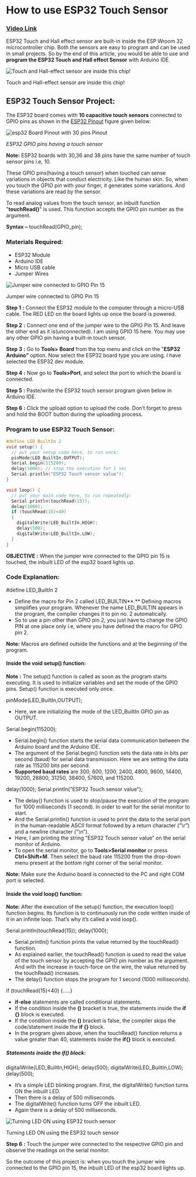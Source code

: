 # How to use ESP32 Touch Sensor

### [Video Link](https://youtu.be/40tyJfvpcxw)

ESP32 Touch and Hall effect sensor are built-in inside the ESP Wroom 32 microcontroller chip. Both the sensors are easy to program and can be used in small projects. So by the end of this article, you would be able to use and  **program the ESP32 Touch and Hall effect Sensor**  with Arduino IDE.

![Touch and Hall-effect sensor are inside this chip!](https://www.etechnophiles.com/wp-content/uploads/2021/03/ESP32-animated.jpg?ezimgfmt=ng%3Awebp%2Fngcb40%2Frs%3Adevice%2Frscb40-1)

Touch and Hall-effect sensor are inside this chip!

## **ESP32 Touch Sensor Project:**

The ESP32 board comes with  **10 capacitive touch sensors** connected to GPIO pins as shown in the  [ESP32 Pinout](https://www.etechnophiles.com/esp32-dev-board-pinout-specifications-datasheet-and-schematic/)  figure given below:

![esp32 Board Pinout with 30 pins Pinout](https://www.etechnophiles.com/wp-content/uploads/2021/03/esp32-Board-with-30-pins-Pinout.png?ezimgfmt=rs:714x465/rscb40/ng:webp/ngcb40)

_ESP32 GPIO pins having a touch sensor_

**Note:**  ESP32 boards with 30,36 and 38 pins have the same number of touch sensor pins i.e, 10.

These GPIO pins(having a touch sensor) when touched can sense variations in objects that conduct electricity. Like the human skin. So, when you touch the GPIO pin with your finger, it generates some variations. And these variations are read by the sensor.

To read analog values from the touch sensor, an inbuilt function "**touchRead()**"  is used. This function accepts the GPIO pin number as the argument.

**Syntax** **–** touchRead(GPIO_pin);

### **Materials Required:**

-   ESP32 Module
-   Arduino IDE
-   Micro USB cable
-   Jumper Wires

![Jumper wire connected to GPIO Pin 15](https://www.etechnophiles.com/wp-content/uploads/2021/03/circuit_800x487.jpg?ezimgfmt=rs:690x420/rscb40/ng:webp/ngcb40)

Jumper wire connected to GPIO Pin 15

**Step 1** **:**  Connect the ESP32 module to the computer through a micro-USB cable. The RED LED on the board lights up once the board is powered.

**Step 2** **:**  Connect one end of the jumper wire to the GPIO Pin 15. And leave the other end as it is(unconnected). I am using GPIO 15 here. You may use any other GPIO pin having a built-in touch sensor.

**Step 3** **:**  Go to  **Tools> Board**  from the top menu and click on the "**ESP32 Arduino”** option. Now select the ESP32 board type you are using. I have selected the  ESP32 dev module.

**Step 4** **:**  Now go to  **Tools>Port**, and select the port to which the board is connected.

**Step 5** **:** Paste/write the ESP32 touch sensor program given below in Arduino IDE.

**Step 6** **:** Click the upload option to upload the code. Don’t forget to press and hold the BOOT button during the uploading process.

### **Program to use ESP32 Touch Sensor:**
```c
#define LED_BuiltIn 2
void setup() {
  // put your setup code here, to run once:
  pinMode(LED_BuiltIn,OUTPUT);
  Serial.begin(115200);
  delay(1000); // stop the execution for 1 sec
  Serial.println("ESP32 Touch sensor value");
}

void loop() {
  // put your main code here, to run repeatedly:
  Serial.println(touchRead(15));
  delay(1000);
  if (touchRead(15)<40)
  {
    digitalWrite(LED_BuiltIn,HIGH);
    delay(500);
    digitalWrite(LED_BuiltIn,LOW);
  }
}
```
**OBJECTIVE** **:**  When the jumper wire connected to the GPIO pin 15 is touched, the inbuilt LED of the esp32 board lights up.

### **Code Explanation:**

#define LED_BuiltIn 2

-   Define the macro for Pin 2 called  LED_BUILTIN**.**  Defining macros simplifies your program. Whenever the name  LED_BUILTIN  appears in the program, the compiler changes it to pin no. 2 automatically.
-   So to use a pin other than GPIO pin 2, you just have to change the GPIO PIN at one place only i.e, where you have defined the macro for GPIO pin 2.

**Note:** Macros are defined outside the functions and at the beginning of the program.

#### **Inside the void setup() function:**

**Note** **:** The  setup() function is called as soon as the program starts executing. It is used to initialize variables and set the mode of the GPIO pins. Setup() function is executed only once.

 pinMode(LED_BuiltIn,OUTPUT);

-   Here, we are initializing the mode of the  LED_BuiltIn  GPIO pin as OUTPUT.

Serial.begin(115200);

-   Serial.begin() function starts the serial data communication between the Arduino board and the Arduino IDE.
-   The argument of the  Serial.begin()  function sets the data rate in bits per second (baud) for serial data transmission. Here we are setting the data rate as 115200 bits per second.
-   **Supported baud rates**  are 300, 600, 1200, 2400, 4800, 9600, 14400, 19200, 28800, 31250, 38400, 57600, and 115200.

delay(1000); 
Serial.println("ESP32 Touch sensor value");

-   The  delay()  function is used to stop/pause the execution of the program for 1000 milliseconds (1 second). In order to wait for the serial monitor to start.
-   And the  Serial.println()  function is used to print the data to the serial port in the human-readable ASCII format followed by a return character ("\r”) and a newline character ("\n”).
-   Here, I am printing the string "ESP32 Touch sensor value” on the serial monitor of Arduino.
-   To open the serial monitor, go to  **Tools>Serial monitor** or press **Ctrl+Shift+M**. Then select the baud rate 115200 from the drop-down menu present at the bottom right corner of the serial monitor.

**Note:**  Make sure the Arduino board is connected to the PC and right COM port is selected.

#### **Inside the void loop() function:**

**Note:** After the execution of the  setup()  function, the execution loop() function begins. Its function is to continuously run the code written inside of it in an infinite loop. That’s why it’s called a  void loop().

Serial.println(touchRead(15));
delay(1000);

-   Serial.println()  function prints the value returned by the  touchRead()  function.
-   As explained earlier, the  touchRead()  function is used to read the value of the touch sensor by accepting the GPIO pin number as the argument. And with the increase in touch-force on the wire, the value returned by the  touchRead()  increases.
-   The  delay()  function stops the program for 1 second (1000 milliseconds).

if (touchRead(15)<40)
{.....}

-   **if-else** statements are called conditional statements.
-   If the condition inside the **()**  bracket is true, the statements inside the  **if {}**  block is executed.
-   If the condition inside the **()**  bracket is false, the compiler skips the code/statement inside the  **if {}**  block.
-   In the program given above, when the  touchRead()  function returns a value greater than 40, statements inside the  **if{}**  block is executed.

##### **Statements inside the if() block:**

digitalWrite(LED_BuiltIn,HIGH); 
delay(500); 
digitalWrite(LED_BuiltIn,LOW); 
delay(500);

-   It’s a simple LED blinking program. First, the  digitalWrite()  function turns ON the inbuilt LED.
-   Then there is a delay of 500 milliseconds.
-   The  digitalWrite()  function turns OFF the inbuilt LED.
-   Again there is a delay of 500 milliseconds.

![Turning LED ON using ESP32 touch sensor ](https://www.etechnophiles.com/wp-content/uploads/2021/03/result_touch._800x425.jpg?ezimgfmt=rs:714x379/rscb40/ng:webp/ngcb40)

Turning LED ON using the ESP32 touch sensor

**Step 6** **:** Touch the jumper wire connected to the respective GPIO pin and observe the readings on the serial monitor.

So the outcome of this project is: when you touch the jumper wire connected to the GPIO pin 15, the inbuilt LED of the esp32 board lights up.